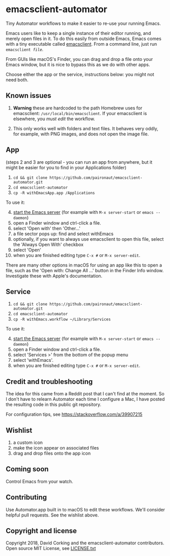 # emacsclient-automator
<!--
Copyright 2018, David Corking and the emacsclient-automator contributors
SPDX-License-Identifier: MIT
-->
Tiny Automator workflows to make it easier to re-use your running
Emacs.

Emacs users like to keep a single instance of their editor running,
and merely open files in it. To do this easily from outside Emacs,
Emacs comes with a tiny executable called
[emacsclient](https://www.emacswiki.org/emacs/EmacsClient). From a
command line, just run <code>emacsclient <em>file</em></code>.

From GUIs like macOS's Finder, you can drag and drop a file onto your
Emacs window, but it is nice to bypass this as we do with other apps.

Choose either the app or the service, instructions below: you might
not need both.

## Known issues

1. **Warning** these are hardcoded to the path Homebrew uses for
   emacsclient: `/usr/local/bin/emacsclient`. If your emacsclient is
   elsewhere, you *must edit* the workflow.

2. This only works well with folders and text files. It behaves very
   oddly, for example, with PNG images, and does not open the image
   file.

## App

(steps 2 and 3 are optional - you can run an app from anywhere, but it
might be easier for you to find in your Applications folder)

1. `cd && git clone https://github.com/paironaut/emacsclient-automator.git`
2. `cd emacsclient-automator`
3. `cp -R withEmacsApp.app /Applications`

To use it:

4. [start the Emacs
   server](https://www.gnu.org/software/emacs/manual/html_node/emacs/Emacs-Server.html)
   (for example with `M-x server-start` or `emacs --daemon`)
5. open a Finder window and ctrl-click a file.
6. select 'Open with' then 'Other...'
7. a file sector pops up: find and select withEmacs
8. optionally, if you want to always use emacsclient to open this
   file, select the 'Always Open With' checkbox
9. select 'Open'
10. when you are finished editing type `C-x #` or `M-x server-edit`.

There are many other options in macOS for using an app like this to
open a file, such as the 'Open with: Change All ...' button in the
Finder Info window. Investigate these with Apple's documentation.

## Service

1. `cd && git clone https://github.com/paironaut/emacsclient-automator.git`
2. `cd emacsclient-automator`
3. `cp -R withEmacs.workflow ~/Library/Services`

To use it:

4. [start the Emacs
   server](https://www.gnu.org/software/emacs/manual/html_node/emacs/Emacs-Server.html)
   (for example with `M-x server-start` or `emacs --daemon`)
5. open a Finder window and ctrl-click a file.
6. select 'Services >' from the bottom of the popup menu
7. select 'withEmacs'.
8. when you are finished editing type `C-x #` or `M-x server-edit`.

## Credit and troubleshooting

The idea for this came from a Reddit post that I can't find at the
moment. So I don't have to relearn Automator each time I configure a
Mac, I have posted the resulting code in this public git repository.

For configuration tips, see https://stackoverflow.com/a/39907215

## Wishlist

1. a custom icon
2. make the icon appear on associated files
3. drag and drop files onto the app icon

## Coming soon

Control Emacs from your watch.

## Contributing

Use Automator.app built in to macOS to edit these workflows. We'll
consider helpful pull requests. See the wishlist above.

## Copyright and license

Copyright 2018, David Corking and the emacsclient-automator
contributors. Open source MIT License, see [LICENSE.txt](LICENSE.txt)
